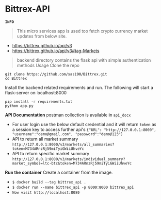 # Bittrex-API

**`INFO`**
>This micro services app is used too fetch crypto currency market updates from below
site.
* https://bittrex.github.io/api/v3
* https://bittrex.github.io/api/v3#tag-Markets 
>backend directory contains the flask api with simple authentication methods
Usage
Clone the repo
```
git clone https://github.com/sasi90/Bittrex.git
cd Bittrex
```

Install the backend related requirements and run. The following will start a flask-server on localhost:8000
```
pip install -r requirements.txt
python app.py
```

**API Documentation** postman collection is available in ```api_docx```
* For user login use the below default credential and it will return ```token``` as a session key to access further api's
```{"URL": "http://127.0.0.1:8000", "username":"demo@gmail.com", "password":"demo@123"}```
* API to return all market summary ```http://127.0.0.1:8000/v3/markets/all_summaries?token=M734ARnzRj59miTyiGWiiUhveYc```
* API to return specific market summary ```http://127.0.0.1:8000/v3/markets/individual_summary?market_symbol=ltc-btc&token=M734ARnzRj59miTyiGWiiUhveYc```

**Run the container**
Create a container from the image.
* ```$ docker build --tag bittrex_api .```
* ```$ docker run --name bittrex_api -p 8000:8000 bittrex_api```
* ```Now visit http://localhost:8080```
